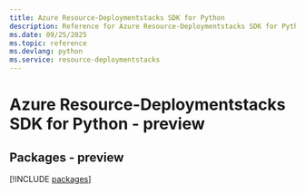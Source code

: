 ```yaml
---
title: Azure Resource-Deploymentstacks SDK for Python
description: Reference for Azure Resource-Deploymentstacks SDK for Python
ms.date: 09/25/2025
ms.topic: reference
ms.devlang: python
ms.service: resource-deploymentstacks
---
```

# Azure Resource-Deploymentstacks SDK for Python - preview
## Packages - preview
[!INCLUDE [packages](resource-deploymentstacks-index.md)]